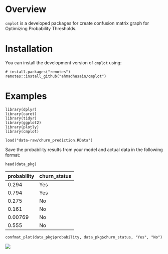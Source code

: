 # Overview

`cmplot` is a developed packages for create confusion matrix graph for Optimizing Probability Thresholds.

# Installation

You can install the development version of `cmplot` using:

```
# install.packages("remotes")
remotes::install_github("ahmadhusain/cmplot")
```

# Examples

```
library(dplyr)
library(caret)
library(tidyr)
library(ggplot2)
library(plotly)
library(cmplot)

load("data-raw/churn_prediction.RData")
```

Save the probability results from your model and actual data in the following format:

```
head(data_pkg)
```

| probability | churn_status |
|-------------|--------------|
| 0.294       | Yes          |
| 0.794       | Yes          |
| 0.275       | No           |
| 0.161       | No           |
| 0.00769     | No           |
| 0.555       | No           |


```
confmat_plot(data_pkg$probability, data_pkg$churn_status, "Yes", "No")
```

![]("/../data-raw/plotly.gif")
